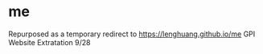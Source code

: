 # me
Repurposed as a temporary redirect to https://lenghuang.github.io/me
GPI Website Extratation 9/28
